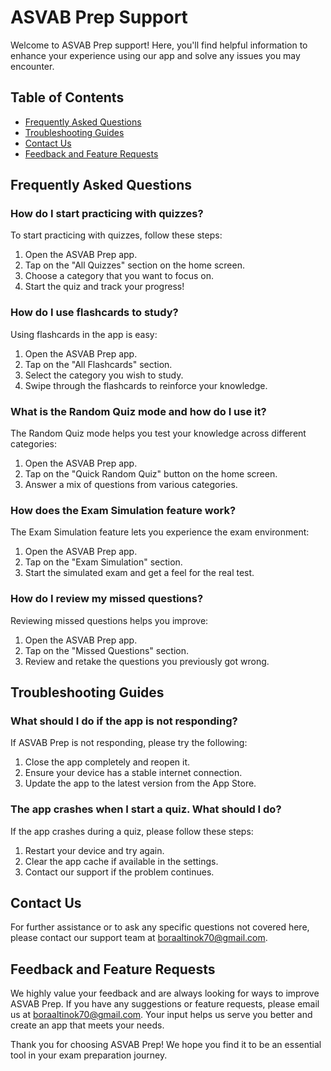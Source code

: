 # ASVAB Prep Support

Welcome to ASVAB Prep support! Here, you'll find helpful information to enhance your experience using our app and solve any issues you may encounter.

## Table of Contents

- [Frequently Asked Questions](#frequently-asked-questions)
- [Troubleshooting Guides](#troubleshooting-guides)
- [Contact Us](#contact-us)
- [Feedback and Feature Requests](#feedback-and-feature-requests)

## Frequently Asked Questions

### How do I start practicing with quizzes?

To start practicing with quizzes, follow these steps:

1. Open the ASVAB Prep app.
2. Tap on the "All Quizzes" section on the home screen.
3. Choose a category that you want to focus on.
4. Start the quiz and track your progress!

### How do I use flashcards to study?

Using flashcards in the app is easy:

1. Open the ASVAB Prep app.
2. Tap on the "All Flashcards" section.
3. Select the category you wish to study.
4. Swipe through the flashcards to reinforce your knowledge.

### What is the Random Quiz mode and how do I use it?

The Random Quiz mode helps you test your knowledge across different categories:

1. Open the ASVAB Prep app.
2. Tap on the "Quick Random Quiz" button on the home screen.
3. Answer a mix of questions from various categories.

### How does the Exam Simulation feature work?

The Exam Simulation feature lets you experience the exam environment:

1. Open the ASVAB Prep app.
2. Tap on the "Exam Simulation" section.
3. Start the simulated exam and get a feel for the real test.

### How do I review my missed questions?

Reviewing missed questions helps you improve:

1. Open the ASVAB Prep app.
2. Tap on the "Missed Questions" section.
3. Review and retake the questions you previously got wrong.

## Troubleshooting Guides

### What should I do if the app is not responding?

If ASVAB Prep is not responding, please try the following:

1. Close the app completely and reopen it.
2. Ensure your device has a stable internet connection.
3. Update the app to the latest version from the App Store.

### The app crashes when I start a quiz. What should I do?

If the app crashes during a quiz, please follow these steps:

1. Restart your device and try again.
2. Clear the app cache if available in the settings.
3. Contact our support if the problem continues.

## Contact Us

For further assistance or to ask any specific questions not covered here, please contact our support team at [boraaltinok70@gmail.com](mailto:boraaltinok70@gmail.com).

## Feedback and Feature Requests

We highly value your feedback and are always looking for ways to improve ASVAB Prep. If you have any suggestions or feature requests, please email us at [boraaltinok70@gmail.com](mailto:boraaltinok70@gmail.com). Your input helps us serve you better and create an app that meets your needs.

Thank you for choosing ASVAB Prep! We hope you find it to be an essential tool in your exam preparation journey.
